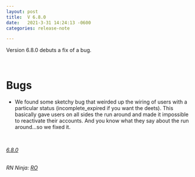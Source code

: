 ```yaml
---
layout: post
title:  V 6.8.0
date:   2021-3-31 14:24:13 -0600
categories: release-note

---
```

Version 6.8.0 debuts a fix of a bug.  


<br/>

# Bugs

- We found some sketchy bug that weirded up the wiring of users with a particular status (incomplete_expired if you want the deets). This basically gave users on all sides the run around and made it impossible to reactivate their accounts. And you know what they say about the run around...so we fixed it. 



<br/>

*[6.8.0](https://github.com/streetparking/my-streetparking/releases/tag/v6.8.0)*
<br/>
<br/>


_RN Ninja: [RO](https://github.com/robyanna)_
 
 
 